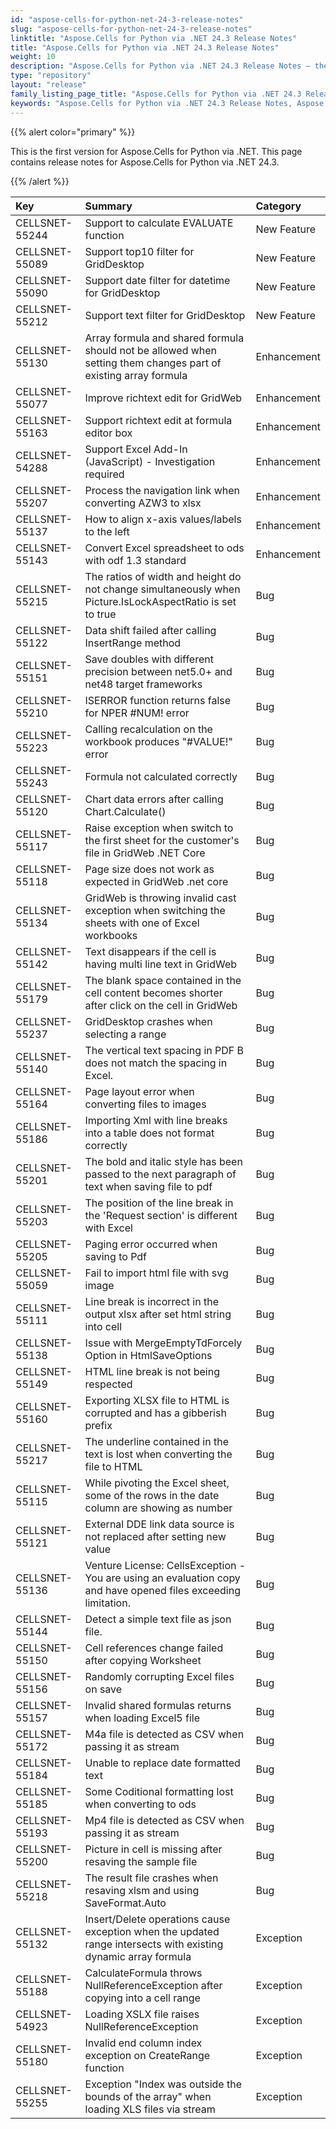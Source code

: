 ```yaml
---
id: "aspose-cells-for-python-net-24-3-release-notes"
slug: "aspose-cells-for-python-net-24-3-release-notes"
linktitle: "Aspose.Cells for Python via .NET 24.3 Release Notes"
title: "Aspose.Cells for Python via .NET 24.3 Release Notes"
weight: 10
description: "Aspose.Cells for Python via .NET 24.3 Release Notes – the latest enhancements, new features, and fixes."
type: "repository"
layout: "release"
family_listing_page_title: "Aspose.Cells for Python via .NET 24.3 Release Notes"
keywords: "Aspose.Cells for Python via .NET 24.3 Release Notes, Aspose.Cells for Python via .NET 24.3 updates and fixes"
---
```


{{% alert color="primary" %}} 

This is the first version for Aspose.Cells for Python via .NET.
This page contains release notes for Aspose.Cells for Python via .NET 24.3.

{{% /alert %}} 

|**Key**|**Summary**|**Category**|
| :- | :- | :- |
|CELLSNET-55244|Support to calculate EVALUATE function|New Feature
|CELLSNET-55089|Support top10 filter for GridDesktop|New Feature
|CELLSNET-55090|Support date filter for datetime for GridDesktop|New Feature
|CELLSNET-55212|Support text filter for GridDesktop|New Feature
|CELLSNET-55130|Array formula and shared formula should not be allowed when setting them changes part of existing array formula|Enhancement
|CELLSNET-55077|Improve richtext edit for GridWeb|Enhancement
|CELLSNET-55163|Support richtext edit at formula editor box|Enhancement
|CELLSNET-54288|Support Excel Add-In (JavaScript)  - Investigation required|Enhancement
|CELLSNET-55207|Process the navigation link when converting AZW3 to xlsx|Enhancement
|CELLSNET-55137|How to align x-axis values/labels to the left |Enhancement
|CELLSNET-55143|Convert Excel spreadsheet to ods with odf 1.3 standard |Enhancement
|CELLSNET-55215|The ratios of width and height do not change simultaneously when Picture.IsLockAspectRatio is set to true|Bug
|CELLSNET-55122|Data shift failed after calling InsertRange method|Bug
|CELLSNET-55151|Save doubles with different precision between net5.0+ and net48 target frameworks|Bug
|CELLSNET-55210|ISERROR function returns false for NPER #NUM! error|Bug
|CELLSNET-55223|Calling recalculation on the workbook produces "#VALUE!" error|Bug
|CELLSNET-55243|Formula not calculated correctly|Bug
|CELLSNET-55120|Chart data errors after calling Chart.Calculate()|Bug
|CELLSNET-55117|Raise exception when switch to the first sheet for the customer's file in GridWeb .NET Core|Bug
|CELLSNET-55118|Page size does not work as expected in GridWeb .net core|Bug
|CELLSNET-55134|GridWeb is throwing invalid cast exception when switching the sheets with one of Excel workbooks |Bug
|CELLSNET-55142|Text disappears if the cell is having multi line text in GridWeb|Bug
|CELLSNET-55179|The blank space contained in the cell content becomes shorter  after click on the cell in GridWeb|Bug
|CELLSNET-55237|GridDesktop crashes when selecting a range|Bug
|CELLSNET-55140|The vertical text spacing in PDF B does not match the spacing in Excel.|Bug
|CELLSNET-55164|Page layout error when converting files to images|Bug
|CELLSNET-55186|Importing Xml with line breaks into a table does not format correctly|Bug
|CELLSNET-55201|The bold and italic style has been passed to the next paragraph of text when saving file to pdf|Bug
|CELLSNET-55203|The position of the line break in the 'Request section' is different with Excel|Bug
|CELLSNET-55205|Paging error occurred when saving to Pdf|Bug
|CELLSNET-55059|Fail to import html file with svg image|Bug
|CELLSNET-55111|Line break is incorrect in the output xlsx after set html string into cell|Bug
|CELLSNET-55138|Issue with MergeEmptyTdForcely Option in HtmlSaveOptions|Bug
|CELLSNET-55149|HTML line break is not being respected|Bug
|CELLSNET-55160|Exporting XLSX file to HTML is corrupted and has a gibberish prefix|Bug
|CELLSNET-55217|The underline contained in the text is lost when converting the file to HTML|Bug
|CELLSNET-55115|While pivoting the Excel sheet, some of the rows in the date column are showing as number|Bug
|CELLSNET-55121|External DDE link data source is not replaced after setting new value|Bug
|CELLSNET-55136|Venture License: CellsException - You are using an evaluation copy and have opened files exceeding limitation.|Bug
|CELLSNET-55144|Detect a simple text file as json file.|Bug
|CELLSNET-55150|Cell references change failed after copying Worksheet|Bug
|CELLSNET-55156|Randomly corrupting Excel files on save |Bug
|CELLSNET-55157|Invalid shared formulas returns when loading Excel5 file|Bug
|CELLSNET-55172|M4a file is detected as CSV when passing it as stream|Bug
|CELLSNET-55184|Unable to replace date formatted text|Bug
|CELLSNET-55185|Some Coditional formatting lost when converting to ods|Bug
|CELLSNET-55193|Mp4 file is detected as CSV when passing it as stream|Bug
|CELLSNET-55200|Picture in cell is missing after resaving the sample file|Bug
|CELLSNET-55218|The result file crashes when resaving xlsm and using SaveFormat.Auto|Bug
|CELLSNET-55132|Insert/Delete operations cause exception when the updated range intersects with existing dynamic array formula|Exception
|CELLSNET-55188|CalculateFormula throws NullReferenceException after copying into a cell range|Exception
|CELLSNET-54923|Loading XSLX file raises NullReferenceException |Exception
|CELLSNET-55180|Invalid end column index exception on CreateRange function|Exception
|CELLSNET-55255|Exception "Index was outside the bounds of the array" when loading XLS files via stream|Exception